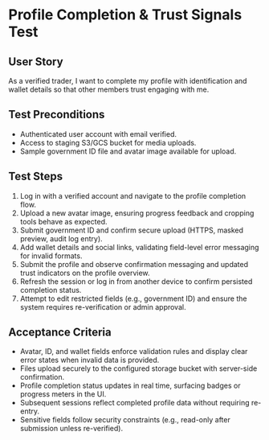 # Profile Completion & Trust Signals Test

## User Story
As a verified trader, I want to complete my profile with identification and wallet details so that other members trust engaging with me.

## Test Preconditions
- Authenticated user account with email verified.
- Access to staging S3/GCS bucket for media uploads.
- Sample government ID file and avatar image available for upload.

## Test Steps
1. Log in with a verified account and navigate to the profile completion flow.
2. Upload a new avatar image, ensuring progress feedback and cropping tools behave as expected.
3. Submit government ID and confirm secure upload (HTTPS, masked preview, audit log entry).
4. Add wallet details and social links, validating field-level error messaging for invalid formats.
5. Submit the profile and observe confirmation messaging and updated trust indicators on the profile overview.
6. Refresh the session or log in from another device to confirm persisted completion status.
7. Attempt to edit restricted fields (e.g., government ID) and ensure the system requires re-verification or admin approval.

## Acceptance Criteria
- Avatar, ID, and wallet fields enforce validation rules and display clear error states when invalid data is provided.
- Files upload securely to the configured storage bucket with server-side confirmation.
- Profile completion status updates in real time, surfacing badges or progress meters in the UI.
- Subsequent sessions reflect completed profile data without requiring re-entry.
- Sensitive fields follow security constraints (e.g., read-only after submission unless re-verified).
